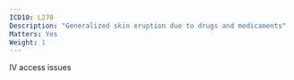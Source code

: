 ```yaml
---
ICD10: L270
Description: "Generalized skin eruption due to drugs and medicaments"
Matters: Yes
Weight: 1
---
```

IV access issues
